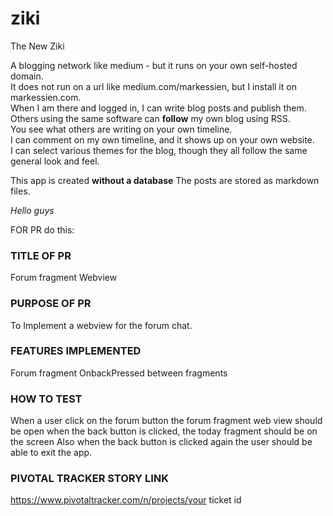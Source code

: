# ziki
The New Ziki

<p>A blogging network like medium - but it runs on your own self-hosted domain. </br>
It does not run on a url like medium.com/markessien, but I install it on markessien.com. </br>
When I am there and logged in, I can write blog posts and publish them. </br>
Others using the same software can <b>follow</b> my own blog using RSS. </br>
You see what others are writing on your own timeline. </br>
I can comment on my own timeline, and it shows up on your own website. </br>
I can select various themes for the blog, though they all follow the same general look and feel.</p>


This app is created <b>without a database</b>
The posts are stored as markdown files.


*Hello guys*




FOR PR do this: 

### TITLE OF PR

Forum fragment Webview
### PURPOSE OF PR

To Implement a webview for the forum chat.
### FEATURES IMPLEMENTED

Forum fragment
OnbackPressed between fragments

### HOW TO TEST

When a user click on the forum button the forum fragment web view should be open
when the back button is clicked, the today fragment should be on the screen
Also when the back button is clicked again the user should be able to exit the app.

### PIVOTAL TRACKER STORY LINK
https://www.pivotaltracker.com/n/projects/your ticket id
